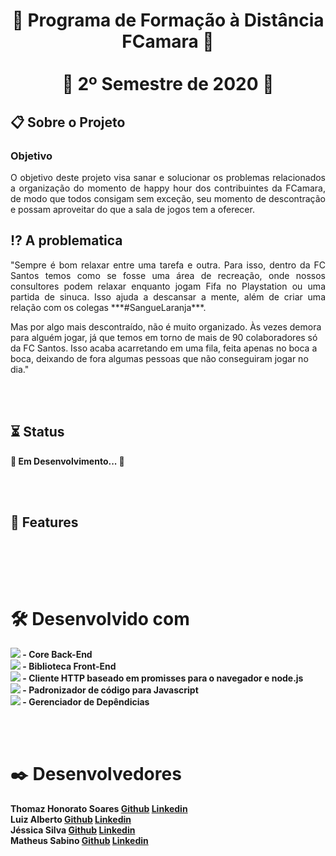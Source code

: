 <h1 align="center">🍊 Programa de Formação à Distância FCamara 🍊<br><br>🔸 2º Semestre de 2020 🔸</h1>
<br<br>
<h2 align="left">📋 Sobre o Projeto</h2>
<h3 align="left">Objetivo</h3>
<p align="justify">O objetivo deste projeto visa sanar e solucionar os problemas relacionados a organização do momento de happy hour dos contribuintes
da FCamara, de modo que todos consigam sem exceção, seu momento de descontração e possam aproveitar do que a sala de jogos tem a oferecer.</p>
<br<br>
<h2 align="left">⁉ A problematica</h2>
<p align="justify">"Sempre é bom relaxar entre uma tarefa e outra. Para isso, dentro da FC Santos temos como se fosse uma área de recreação, onde nossos consultores podem relaxar enquanto jogam Fifa no Playstation ou uma partida de sinuca. Isso ajuda a descansar a mente, além de criar uma relação com os colegas ***#SangueLaranja***.
  

Mas por algo mais descontraído, não é muito organizado. Às vezes demora para alguém jogar, já que temos em torno de mais de 90 colaboradores só da FC Santos. Isso acaba acarretando em uma fila, feita apenas no boca a boca, deixando de fora algumas pessoas que não conseguiram jogar no dia."</p>
<br><br>
<h2 align="left">⏳ Status</h2>
<p align="justify">
  <b>🚧 Em Desenvolvimento... 🚧<b>
</p>
<br><br>
<h2 align="left">🚀 Features</h2><br>

<br><br>
<h1 align="left">🛠️ Desenvolvido com</h1>
<p align="justify">
  <a href="https://nodejs.org/en/"> <img src="https://img.shields.io/badge/Nodejs-V15.0.1-0BB5FF?labelColor=FF7F00"/></a> - Core Back-End <br>
  <a href="https://reactjs.org/"><img src="https://img.shields.io/badge/Reactjs-V1.0-0BB5FF?labelColor=FF7F00"/></a> - Biblioteca Front-End <br>
  <a href="https://www.npmjs.com/package/axios"><img src="https://img.shields.io/badge/Axios-V1.0-0BB5FF?labelColor=FF7F00"/></a> - Cliente HTTP baseado em promisses para o navegador e node.js<br>
  <a href="https://eslint.org/"><img src="https://img.shields.io/badge/Eslint-V2.1.13-0BB5FF?labelColor=FF7F00"/></a> - Padronizador de código para Javascript<br>
  <a href="https://www.npmjs.com/"><img src="https://img.shields.io/badge/Npm-V7.0.3-0BB5FF?labelColor=FF7F00"/></a> - Gerenciador de Depêndicias<br>
</p>
<br><br>
<h1 align="left">✒️ Desenvolvedores</h1>
<p align="justify">
  <b>Thomaz Honorato Soares</b> <a href="">Github</a> <a href="">Linkedin</a><br>
  <b>Luiz Alberto</b> <a href="">Github</a> <a href="">Linkedin</a><br>
  <b>Jéssica Silva</b> <a href="">Github</a> <a href="">Linkedin</a><br>
  <b>Matheus Sabino</b> <a href="">Github</a> <a href="">Linkedin</a><br>
</p>
